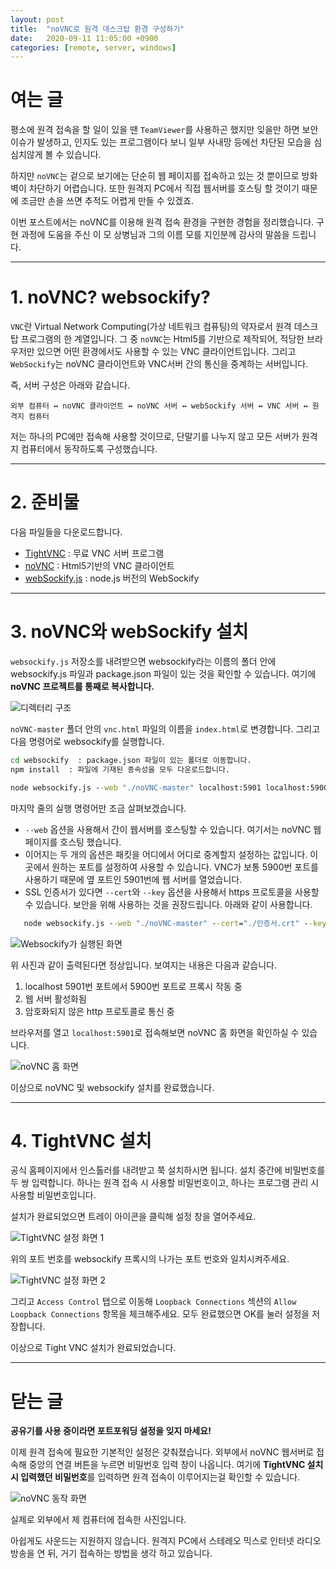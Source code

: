 ```yaml
---
layout: post
title:  "noVNC로 원격 데스크탑 환경 구성하기"
date:   2020-09-11 11:05:00 +0900
categories: [remote, server, windows]
---
```


# 여는 글

평소에 원격 접속을 할 일이 있을 땐 `TeamViewer`를 사용하곤 했지만
잊을만 하면 보안 이슈가 발생하고, 인지도 있는 프로그램이다 보니 일부 사내망 등에선 차단된 모습을 심심치않게 볼 수 있습니다.

하지만 `noVNC`는 겉으로 보기에는 단순히 웹 페이지를 접속하고 있는 것 뿐이므로 방화벽이 차단하기 어렵습니다.
또한 원격지 PC에서 직접 웹서버를 호스팅 할 것이기 때문에 조금만 손을 쓰면 추적도 어렵게 만들 수 있겠죠.

이번 포스트에서는 noVNC를 이용해 원격 접속 환경을 구현한 경험을 정리했습니다.
구현 과정에 도움을 주신 이 모 상병님과 그의 이름 모를 지인분께 감사의 말씀을 드립니다.

----------------

# 1. noVNC? websockify?

`VNC`란 Virtual Network Computing(가상 네트워크 컴퓨팅)의 약자로서 원격 데스크탑 프로그램의 한 계열입니다.
그 중 `noVNC`는 Html5를 기반으로 제작되어, 적당한 브라우저만 있으면 어떤 환경에서도 사용할 수 있는 VNC 클라이언트입니다.
그리고 `WebSockify`는 noVNC 클라이언트와 VNC서버 간의 통신을 중계하는 서버입니다.

즉, 서버 구성은 아래와 같습니다.

    외부 컴퓨터 ↔ noVNC 클라이언트 ↔ noVNC 서버 ↔ webSockify 서버 ↔ VNC 서버 ↔ 원격지 컴퓨터

저는 하나의 PC에만 접속해 사용할 것이므로, 단말기를 나누지 않고 모든 서버가 원격지 컴퓨터에서 동작하도록 구성했습니다. 

----------------

# 2. 준비물

다음 파일들을 다운로드합니다.
 - [TightVNC](https://www.tightvnc.com/) : 무료 VNC 서버 프로그램
 - [noVNC](https://github.com/novnc/noVNC) : Html5기반의 VNC 클라이언트
 - [webSockify.js](https://github.com/novnc/websockify-js) : node.js 버전의 WebSockify 

----------------

# 3. noVNC와 webSockify 설치

`websockify.js` 저장소를 내려받으면 websockify라는 이름의 폴더 안에 websockify.js 파일과 package.json 파일이 있는 것을 확인할 수 있습니다.
여기에 **noVNC 프로젝트를 통째로 복사합니다.**

![디렉터리 구조](https://raw.githubusercontent.com/sasarinomari/sasarinomari.github.io/master/static/img/_posts/20200911001.jpg)

`noVNC-master` 폴더 안의 `vnc.html` 파일의 이름을 `index.html`로 변경합니다.
그리고 다음 명령어로 websockify를 실행합니다.

``` bat
cd websockify  : package.json 파일이 있는 폴더로 이동합니다.
npm install  : 파일에 기재된 종속성을 모두 다운로드합니다.

node websockify.js --web "./noVNC-master" localhost:5901 localhost:5900  : websockify 실행
```

마지막 줄의 실행 명령어만 조금 살펴보겠습니다.
 - `--web` 옵션을 사용해서 간이 웹서버를 호스팅할 수 있습니다. 여기서는 noVNC 웹 페이지를 호스팅 했습니다.
 - 이어지는 두 개의 옵션은 패킷을 어디에서 어디로 중계할지 설정하는 값입니다. 이곳에서 원하는 포트를 설정하여 사용할 수 있습니다.
 VNC가 보통 5900번 포트를 사용하기 때문에 옆 포트인 5901번에 웹 서버를 열었습니다.
 - SSL 인증서가 있다면 `--cert`와 `--key` 옵션을 사용해서 https 프로토콜을 사용할 수 있습니다.
 보안을 위해 사용하는 것을 권장드립니다. 아래와 같이 사용합니다.
 ``` bat
    node websockify.js --web "./noVNC-master" --cert="./인증서.crt" --key="./개인키.key" localhost:5901 localhost:5900
 ```

![Websockify가 실행된 화면](https://raw.githubusercontent.com/sasarinomari/sasarinomari.github.io/master/static/img/_posts/20200911002.jpg)

위 사진과 같이 출력된다면 정상입니다. 보여지는 내용은 다음과 같습니다.
 1. localhost 5901번 포트에서 5900번 포트로 프록시 작동 중
 2. 웹 서버 활성화됨
 3. 암호화되지 않은 http 프로토콜로 통신 중

브라우저를 열고 ``localhost:5901``로 접속해보면 noVNC 홈 화면을 확인하실 수 있습니다.

![noVNC 홈 화면](https://raw.githubusercontent.com/sasarinomari/sasarinomari.github.io/master/static/img/_posts/20200911003.jpg)

이상으로 noVNC 및 websockify 설치를 완료했습니다.

----------------

# 4. TightVNC 설치

공식 홈페이지에서 인스톨러를 내려받고 쭉 설치하시면 됩니다.
설치 중간에 비밀번호를 두 쌍 입력합니다. 하나는 원격 접속 시 사용할 비밀번호이고, 하나는 프로그램 관리 시 사용할 비밀번호입니다.

설치가 완료되었으면 트레이 아이콘을 클릭해 설정 창을 열어주세요.

![TightVNC 설정 화면 1](https://raw.githubusercontent.com/sasarinomari/sasarinomari.github.io/master/static/img/_posts/20200911004.jpg)

위의 포트 번호를 websockify 프록시의 나가는 포트 번호와 일치시켜주세요.

![TightVNC 설정 화면 2](https://raw.githubusercontent.com/sasarinomari/sasarinomari.github.io/master/static/img/_posts/20200911005.jpg)

그리고 `Access Control` 탭으로 이동해 `Loopback Connections` 섹션의 `Allow Loopback Connections` 항목을 체크해주세요.
모두 완료했으면 OK를 눌러 설정을 저장합니다.

이상으로 Tight VNC 설치가 완료되었습니다.

----------------

# 닫는 글

**공유기를 사용 중이라면 포트포워딩 설정을 잊지 마세요!**

이제 원격 접속에 필요한 기본적인 설정은 갖춰졌습니다.
외부에서 noVNC 웹서버로 접속해 중앙의 연결 버튼을 누르면 비밀번호 입력 창이 나옵니다.
여기에 **TightVNC 설치 시 입력했던 비밀번호**를 입력하면 원격 접속이 이루어지는걸 확인할 수 있습니다.

![noVNC 동작 화면](https://raw.githubusercontent.com/sasarinomari/sasarinomari.github.io/master/static/img/_posts/20200911006.jpg)

실제로 외부에서 제 컴퓨터에 접속한 사진입니다.

아쉽게도 사운드는 지원하지 않습니다.
원격지 PC에서 스테레오 믹스로 인터넷 라디오 방송을 연 뒤, 거기 접속하는 방법을 생각 하고 있습니다.